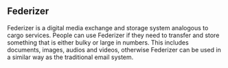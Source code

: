 ## Federizer
Federizer is a digital media exchange and storage system analogous to cargo services. People can use Federizer if they
need to transfer and store something that is either bulky or large in numbers. This includes documents, images,
audios and videos, otherwise Federizer can be used in a similar way as the traditional email system.
